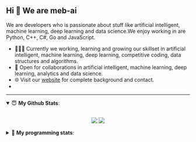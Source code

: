 ## Hi 👋 We are meb-ai 
We are developers who is passionate about stuff like artificial intelligent, machine learning, deep learning and data science.We enjoy working in are Python, C++, C#, Go and  JavaScript.
- 👨🏽‍💻 Currently we working, learning and growing our skillset in artificial intelligent, machine learning, deep learning, competitive coding, data structures and algorithms.
- 🤝 Open for collaborations in artificial intelligent, machine learning, deep learning, analytics and data science.
- 🌐 Visit our [website](http://meb.ai/) for complete background and contact.
- 
---
<details open>
 <summary> 😇 <b>My Github Stats</b>: </summary>
<br>
<p align = "center">
  <img src = "https://github-readme-stats.vercel.app/api?username=meb-ai&show_icons=true&theme=tokyonight&line_height=27">
  <img src = "https://github-readme-stats.vercel.app/api/top-langs/?username=meb-ai&hide=css,java,html&theme=tokyonight">
</p>
</details>
<details> 
 <summary>🤖 <b>My programming stats</b>: </summary>
<br>

<!--START_SECTION:waka-->
**I'm an Early 🐤** 

```text
🌞 Morning    103 commits    ████░░░░░░░░░░░░░░░░░░░░░   16.59% 
🌆 Daytime    210 commits    ████████░░░░░░░░░░░░░░░░░   33.82% 
🌃 Evening    230 commits    █████████░░░░░░░░░░░░░░░░   37.04% 
🌙 Night      78 commits     ███░░░░░░░░░░░░░░░░░░░░░░   12.56%

```
📅 **I'm Most Productive on Sunday** 

```text
Monday       65 commits     ██░░░░░░░░░░░░░░░░░░░░░░░   10.47% 
Tuesday      90 commits     ███░░░░░░░░░░░░░░░░░░░░░░   14.49% 
Wednesday    74 commits     ███░░░░░░░░░░░░░░░░░░░░░░   11.92% 
Thursday     100 commits    ████░░░░░░░░░░░░░░░░░░░░░   16.1% 
Friday       79 commits     ███░░░░░░░░░░░░░░░░░░░░░░   12.72% 
Saturday     93 commits     ███░░░░░░░░░░░░░░░░░░░░░░   14.98% 
Sunday       120 commits    ████░░░░░░░░░░░░░░░░░░░░░   19.32%

```


📊 **This Week I Spent My Time On** 

```text
💬 Programming Languages: 
Text                     19 mins             █████████████████████░░░░   84.25% 
HTML                     3 mins              ████░░░░░░░░░░░░░░░░░░░░░   15.75%

```

**I Mostly Code in Jupyter Notebook** 

```text
Jupyter Notebook         10 repos            █████████████████░░░░░░░░   71.43% 
C++                      2 repos             ███░░░░░░░░░░░░░░░░░░░░░░   14.29% 
HTML                     1 repos             █░░░░░░░░░░░░░░░░░░░░░░░░   7.14% 
JavaScript               1 repos             █░░░░░░░░░░░░░░░░░░░░░░░░   7.14%

```



<!--END_SECTION:waka-->

</details>
